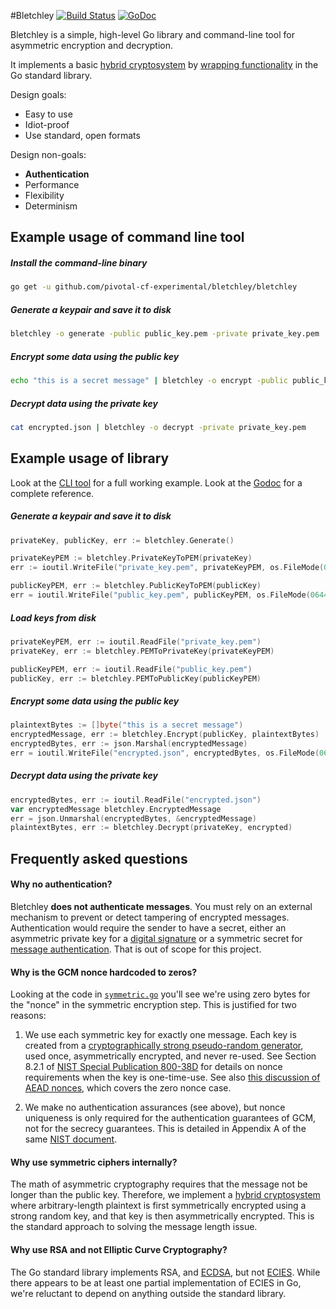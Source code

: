 #Bletchley
[![Build Status](https://api.travis-ci.org/pivotal-cf-experimental/bletchley.png?branch=master)](http://travis-ci.org/pivotal-cf-experimental/bletchley)
[![GoDoc](https://godoc.org/github.com/pivotal-cf-experimental/bletchley?status.svg)](https://godoc.org/github.com/pivotal-cf-experimental/bletchley)

Bletchley is a simple, high-level Go library and command-line tool for asymmetric encryption and decryption.

It implements a basic [hybrid cryptosystem](http://en.wikipedia.org/wiki/Hybrid_cryptosystem) by
[wrapping functionality](http://en.wikipedia.org/wiki/Facade_pattern) in the Go standard library.


Design goals:
- Easy to use
- Idiot-proof
- Use standard, open formats

Design non-goals:
- **Authentication**
- Performance
- Flexibility
- Determinism


## Example usage of command line tool
##### Install the command-line binary
```bash
go get -u github.com/pivotal-cf-experimental/bletchley/bletchley
```

##### Generate a keypair and save it to disk
```bash
bletchley -o generate -public public_key.pem -private private_key.pem
```

##### Encrypt some data using the public key
```bash
echo "this is a secret message" | bletchley -o encrypt -public public_key.pem > encrypted.json
```

##### Decrypt data using the private key
```bash
cat encrypted.json | bletchley -o decrypt -private private_key.pem
```


## Example usage of library
Look at the [CLI tool](https://github.com/pivotal-cf-experimental/bletchley/blob/master/bletchley/main.go) for a full working example.  Look at the [Godoc](https://godoc.org/github.com/pivotal-cf-experimental/bletchley) for a complete reference.

##### Generate a keypair and save it to disk
```go
privateKey, publicKey, err := bletchley.Generate()

privateKeyPEM := bletchley.PrivateKeyToPEM(privateKey)
err := ioutil.WriteFile("private_key.pem", privateKeyPEM, os.FileMode(0600))

publicKeyPEM, err := bletchley.PublicKeyToPEM(publicKey)
err = ioutil.WriteFile("public_key.pem", publicKeyPEM, os.FileMode(0644))
```

##### Load keys from disk
```go
privateKeyPEM, err := ioutil.ReadFile("private_key.pem")
privateKey, err := bletchley.PEMToPrivateKey(privateKeyPEM)

publicKeyPEM, err := ioutil.ReadFile("public_key.pem")
publicKey, err := bletchley.PEMToPublicKey(publicKeyPEM)
```

##### Encrypt some data using the public key
```go
plaintextBytes := []byte("this is a secret message")
encryptedMessage, err := bletchley.Encrypt(publicKey, plaintextBytes)
encryptedBytes, err := json.Marshal(encryptedMessage)
err = ioutil.WriteFile("encrypted.json", encryptedBytes, os.FileMode(0644))
```

##### Decrypt data using the private key
```go
encryptedBytes, err := ioutil.ReadFile("encrypted.json")
var encryptedMessage bletchley.EncryptedMessage
err = json.Unmarshal(encryptedBytes, &encryptedMessage)
plaintextBytes, err := bletchley.Decrypt(privateKey, encrypted)
```

## Frequently asked questions

#### Why no authentication?
Bletchley **does not authenticate messages**.  You must rely on an external mechanism to prevent or detect tampering of encrypted messages.
Authentication would require the sender to have a secret, either an asymmetric private key
for a [digital signature](http://en.wikipedia.org/wiki/Digital_Signature_Algorithm)
or a symmetric secret for [message authentication](http://en.wikipedia.org/wiki/Message_authentication_code).
That is out of scope for this project.


#### Why is the GCM nonce hardcoded to zeros?
Looking at the code in [`symmetric.go`](https://github.com/pivotal-cf-experimental/bletchley/blob/master/symmetric.go)
you'll see we're using zero bytes for the "nonce" in the symmetric encryption step.  This is justified for two reasons:

1. We use each symmetric key for exactly one message.  Each key is created from a
[cryptographically strong pseudo-random generator](https://godoc.org/crypto/rand#pkg-variables),
used once, asymmetrically encrypted, and never re-used.
See Section 8.2.1 of [NIST Special Publication 800-38D](http://csrc.nist.gov/publications/nistpubs/800-38D/SP-800-38D.pdf) for details on nonce requirements when the key is one-time-use.  See also [this discussion of AEAD nonces](https://www.imperialviolet.org/2015/05/16/aeads.html), which covers the zero nonce case.

2. We make no authentication assurances (see above), but nonce uniqueness is only required for the authentication guarantees of GCM,
 not for the secrecy guarantees.  This is detailed in Appendix A of the same
[NIST document](http://csrc.nist.gov/publications/nistpubs/800-38D/SP-800-38D.pdf).

#### Why use symmetric ciphers internally?
The math of asymmetric cryptography requires that the message not be longer than the public key.
Therefore, we implement a [hybrid cryptosystem](http://en.wikipedia.org/wiki/Hybrid_cryptosystem) where arbitrary-length plaintext is
first symmetrically encrypted using a strong random key, and that key is then asymmetrically encrypted.  This is the standard approach to solving the message length issue.

#### Why use RSA and not Elliptic Curve Cryptography?
The Go standard library implements RSA, and [ECDSA](https://golang.org/pkg/crypto/ecdsa/), but not [ECIES](http://en.wikipedia.org/wiki/Integrated_Encryption_Scheme).
While there appears to be at least one partial implementation of ECIES in Go, we're reluctant to depend on anything outside the standard library.

